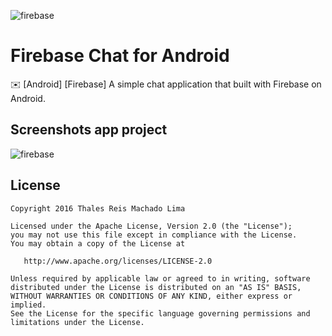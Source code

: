 ![](/../master/images/firebase_logo.png?raw=true "firebase")

# Firebase Chat for Android
:envelope: [Android] [Firebase] A simple chat application that built with Firebase on Android.


Screenshots app project
------------------------------------

![](/../master/images/screenshot_01.png?raw=true "firebase")


License
-------

    Copyright 2016 Thales Reis Machado Lima

    Licensed under the Apache License, Version 2.0 (the "License");
    you may not use this file except in compliance with the License.
    You may obtain a copy of the License at

       http://www.apache.org/licenses/LICENSE-2.0

    Unless required by applicable law or agreed to in writing, software
    distributed under the License is distributed on an "AS IS" BASIS,
    WITHOUT WARRANTIES OR CONDITIONS OF ANY KIND, either express or implied.
    See the License for the specific language governing permissions and
    limitations under the License.
